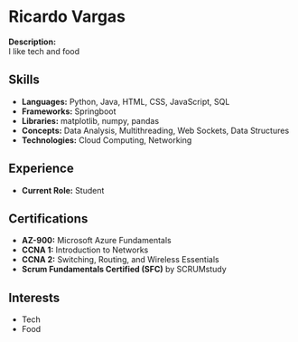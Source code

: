 # Ricardo Vargas

**Description:**  
I like tech and food

## Skills

- **Languages:** Python, Java, HTML, CSS, JavaScript, SQL
- **Frameworks:** Springboot
- **Libraries:** matplotlib, numpy, pandas
- **Concepts:** Data Analysis, Multithreading, Web Sockets, Data Structures
- **Technologies:** Cloud Computing, Networking

## Experience

- **Current Role:** Student

## Certifications

- **AZ-900:** Microsoft Azure Fundamentals
- **CCNA 1:** Introduction to Networks
- **CCNA 2:** Switching, Routing, and Wireless Essentials
- **Scrum Fundamentals Certified (SFC)** by SCRUMstudy

## Interests

- Tech
- Food
